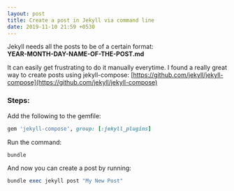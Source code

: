 ```yaml
---
layout: post
title: Create a post in Jekyll via command line
date: 2019-11-10 21:59 +0530
---
```


Jekyll needs all the posts to be of a certain format:  
**YEAR-MONTH-DAY-NAME-OF-THE-POST.md**

It can easily get frustrating to do it manually everytime. I found a really great way to create posts using jekyll-compose: [https://github.com/jekyll/jekyll-compose](https://github.com/jekyll/jekyll-compose)  

### Steps:

Add the following to the gemfile:
```ruby
gem 'jekyll-compose', group: [:jekyll_plugins]
```

Run the command:
```ruby
bundle
```

And now you can create a post by running:
```ruby
bundle exec jekyll post "My New Post"
```